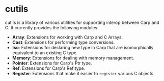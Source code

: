 # cutils

cutils is a library of various utilities for supporting interop between Carp and
C. It currently provides the following modules:

- __Array__: Extensions for working with Carp and C Arrays.
- __Cast__: Extensions for performing type conversions.
- __Iso__: Extensions for declaring new type in Carp that are isomorphically
  equivalent to an existing C type.
- __Memory__: Extensions for dealing with memory management.
- __Pointer__: Extensions for Carp's Ptr type.
- __Ref__: Extensions for Carp's Ref type.
- __Register__: Extensions that make it easier to `register` various C objects.
